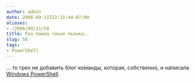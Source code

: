 ```yaml
---
author: admin
date: 2006-09-11T22:21:44-07:00
aliases:
- /2006/09/11/58
title: Раз пошла такая пьянка..
slug: 58
tags:
- PowerShell
---
```


... то грех не добавить блог команды, которая, собственно, и написала [Windows PowerShell](http://blogs.msdn.com/powershell/default.aspx).
